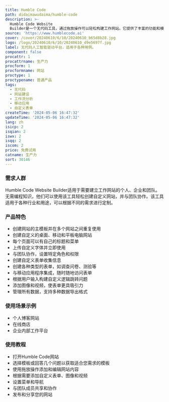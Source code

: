 ```yaml
---
title: Humble Code
path: didaimawudaima/humble-code
description: >-
  Humble Code Website
  Builder是一个无代码工具，通过拖放操作可以轻松构建工作网站。它提供了丰富的功能和模板，可以满足各种业务需求。它的主要优点是简单易用、无需编程、适用于移动和桌面设备。
source: 'https://www.humblecode.ai'
cover: /cover/20240610/6/10/20240610_b65d8b28.jpg
logo: /logo/20240610/6/10/20240610_d9e5697f.jpg
label: 无代码人工智能驱动平台，适用于各种用例。
component: false
procattr: 1
procattrname: 生产力
procform: 1
procformname: 网站
proctype: 1
proctypename: 普通产品
tags:
  - 无代码
  - 网站建设
  - 工作流分析
  - 移动应用
  - 自定义表单
createTime: '2024-05-06 16:47:32'
updateTime: '2024-05-06 16:47:32'
lang: zh
isicp: 2
isqian: 2
iswx: 2
isqq: 2
iscom: 2
price: 免费试用
catname: 生产力
sort: 30146
---
```




### 需求人群
Humble Code Website Builder适用于需要建立工作网站的个人、企业和团队。无需编程知识，他们可以使用该工具轻松创建自定义网站，并与团队协作。该工具适用于各种行业和用途，可以根据不同的需求进行定制。

### 产品特色
* 创建网站的主模板并在多个网站之间重复使用
* 创建自定义的桌面、移动和平板电脑网站
* 每个页面可以有自己的标题和菜单
* 上传自定义字体并立即使用
* 与团队协作，设置特定角色和权限
* 创建自定义表单收集信息
* 创建各种类型的表单，如调查问卷、测验等
* 与移动应用程序集成，随时随地访问表单
* 根据用户输入构建自定义逻辑跳转问题
* 添加图像和视频，使表单更具吸引力
* 管理所有数据，支持多种数据导出格式

### 使用场景示例
* 个人博客网站
* 在线商店
* 企业内部工作平台

### 使用教程
* 打开Humble Code网站
* 选择模板或回答几个问题以获取适合您需求的模板
* 使用拖放操作添加和编辑网站内容
* 根据需要添加自定义表单、图像和视频
* 设置菜单和导航
* 与团队成员共享和协作
* 发布和分享您的网站

  
